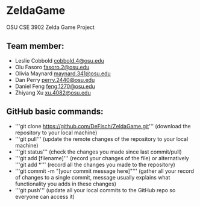 # ZeldaGame
OSU CSE 3902 Zelda Game Project

## Team member:
- Leslie Cobbold	cobbold.4@osu.edu
- Olu Fasoro	    fasoro.2@osu.edu
- Olivia Maynard	maynard.341@osu.edu
- Dan Perry	      perry.2440@osu.edu
- Daniel Feng     feng.1270@osu.edu
- Zhiyang Xu      xu.4082@osu.edu

## GitHub basic commands:
* '''git clone https://github.com/DeFisch/ZeldaGame.git''' (download the repository to your local machine)
* '''git pull''' (update the remote changes of the repository to your local machine)
* '''git status''' (check the changes you made since last commit/pull)
* '''git add [filename]''' (record your changes of the file) or alternatively '''git add *''' (record all the changes you made to the repository)
* '''git commit -m "[your commit message here]"''' (gather all your record of changes to a single commit, message usually explains what functionality you adds in these changes)
* '''git push''' (update all your local commits to the GitHub repo so everyone can access it)
